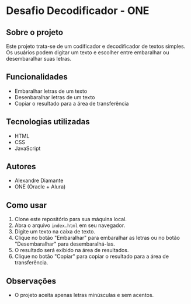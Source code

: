 # Desafio Decodificador - ONE

## Sobre o projeto

Este projeto trata-se de um codificador e decodificador de textos simples. Os usuários podem digitar um texto e escolher entre embaralhar ou desembaralhar suas letras.

## Funcionalidades

- Embaralhar letras de um texto
- Desenbaralhar letras de um texto
- Copiar o resultado para a área de transferência

## Tecnologias utilizadas

- HTML
- CSS
- JavaScript

## Autores

- Alexandre Diamante
- ONE (Oracle + Alura)

## Como usar

1. Clone este repositório para sua máquina local.
2. Abra o arquivo `index.html` em seu navegador.
3. Digite um texto na caixa de texto.
4. Clique no botão "Embaralhar" para embaralhar as letras ou no botão "Desembaralhar" para desembaralhá-las.
5. O resultado será exibido na área de resultados.
6. Clique no botão "Copiar" para copiar o resultado para a área de transferência.

## Observações

- O projeto aceita apenas letras minúsculas e sem acentos.

